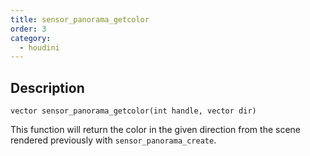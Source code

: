 ```yaml
---
title: sensor_panorama_getcolor
order: 3
category:
  - houdini
---
```


## Description

`vector sensor_panorama_getcolor(int handle, vector dir)`

This function will return the color in the given direction from the scene
rendered previously with `sensor_panorama_create`.
